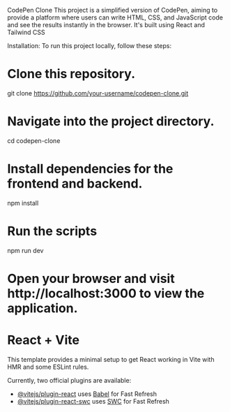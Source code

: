 CodePen Clone
This project is a simplified version of CodePen, aiming to provide a platform where users can write HTML, CSS, and JavaScript code and see the results instantly in the browser. It's built using React and Tailwind CSS


Installation:
To run this project locally, follow these steps:

# Clone this repository.
git clone https://github.com/your-username/codepen-clone.git

# Navigate into the project directory.
cd codepen-clone

# Install dependencies for the frontend and backend.
npm install

# Run the scripts
npm run dev

# Open your browser and visit http://localhost:3000 to view the application.




# React + Vite

This template provides a minimal setup to get React working in Vite with HMR and some ESLint rules.

Currently, two official plugins are available:

- [@vitejs/plugin-react](https://github.com/vitejs/vite-plugin-react/blob/main/packages/plugin-react/README.md) uses [Babel](https://babeljs.io/) for Fast Refresh
- [@vitejs/plugin-react-swc](https://github.com/vitejs/vite-plugin-react-swc) uses [SWC](https://swc.rs/) for Fast Refresh
